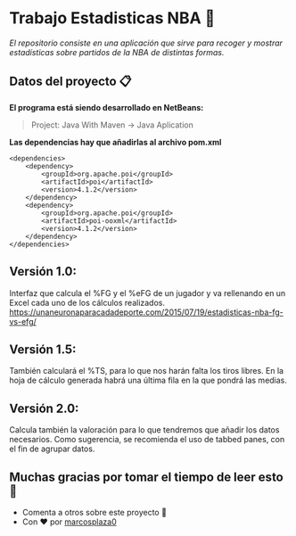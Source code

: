 # Trabajo Estadisticas NBA 🏀

_El repositorio consiste en una aplicación que sirve para recoger y mostrar
estadísticas sobre partidos de la NBA de distintas formas._

## Datos del proyecto 📋

__El programa está siendo desarrollado en NetBeans:__
> Project: Java With Maven -> Java Aplication

__Las dependencias hay que añadirlas al archivo pom.xml__

```
<dependencies>
    <dependency>
        <groupId>org.apache.poi</groupId>
        <artifactId>poi</artifactId>
        <version>4.1.2</version>
    </dependency>
    <dependency>
        <groupId>org.apache.poi</groupId>
        <artifactId>poi-ooxml</artifactId>
        <version>4.1.2</version>
    </dependency>
</dependencies>
```


## Versión 1.0:
  Interfaz que calcula el %FG y el %eFG de un jugador y va rellenando en un Excel cada uno de los cálculos realizados.
  https://unaneuronaparacadadeporte.com/2015/07/19/estadisticas-nba-fg-vs-efg/

## Versión 1.5: 
  También calculará el %TS, para lo que nos harán falta los tiros libres. En la hoja de cálculo generada habrá una última fila en la que pondrá las medias.

## Versión 2.0: 
  Calcula también la valoración para lo que tendremos que añadir los datos necesarios. Como sugerencia, se recomienda el uso de tabbed panes, con el fin de agrupar datos.


## Muchas gracias por tomar el tiempo de leer esto 🎁
-    Comenta a otros sobre este proyecto 📢
-    Con ❤️ por [marcosplaza0](https://github.com/marcosplaza0)
